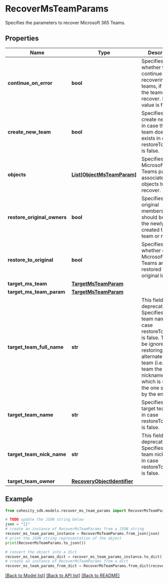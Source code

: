 # RecoverMsTeamParams

Specifies the parameters to recover Microsoft 365 Teams.

## Properties

Name | Type | Description | Notes
------------ | ------------- | ------------- | -------------
**continue_on_error** | **bool** | Specifies whether to continue recovering other teams, if some of the teams fail to recover. Default value is false. | [optional] 
**create_new_team** | **bool** | Specifies to create new team in case the target team doesn&#39;t exists in case restoreToOriginal is false. | [optional] 
**objects** | [**List[ObjectMsTeamParam]**](ObjectMsTeamParam.md) | Specifies a list of Microsoft 365 Teams params associated with objects to recover. | 
**restore_original_owners** | **bool** | Specifies if the original members/owners should be part of the newly created target team or not. | [optional] 
**restore_to_original** | **bool** | Specifies whether or not all Microsoft 365 Teams are restored to original location. | [optional] 
**target_ms_team** | [**TargetMsTeamParam**](TargetMsTeamParam.md) |  | [optional] 
**target_ms_team_param** | [**TargetMsTeamParam**](TargetMsTeamParam.md) |  | [optional] 
**target_team_full_name** | **str** | This field is deprecated. Specifies target team name in case restoreToOriginal is false. This will be ignored if restoring to alternate existing team (i.e. to a team the nickname of which is same as the one supplied by the end user). | [optional] 
**target_team_name** | **str** | Specifies the target team name in case restoreToOriginal is false. | [optional] 
**target_team_nick_name** | **str** | This field is deprecated. Specifies target team nickname in case restoreToOriginal is false. | [optional] 
**target_team_owner** | [**RecoveryObjectIdentifier**](RecoveryObjectIdentifier.md) |  | [optional] 

## Example

```python
from cohesity_sdk.models.recover_ms_team_params import RecoverMsTeamParams

# TODO update the JSON string below
json = "{}"
# create an instance of RecoverMsTeamParams from a JSON string
recover_ms_team_params_instance = RecoverMsTeamParams.from_json(json)
# print the JSON string representation of the object
print(RecoverMsTeamParams.to_json())

# convert the object into a dict
recover_ms_team_params_dict = recover_ms_team_params_instance.to_dict()
# create an instance of RecoverMsTeamParams from a dict
recover_ms_team_params_from_dict = RecoverMsTeamParams.from_dict(recover_ms_team_params_dict)
```
[[Back to Model list]](../README.md#documentation-for-models) [[Back to API list]](../README.md#documentation-for-api-endpoints) [[Back to README]](../README.md)



